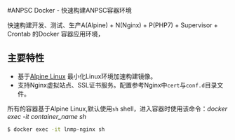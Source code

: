 #ANPSC Docker - 快速构建ANPSC容器环境

快速构建开发、测试、生产A(Alpine) + N(Nginx) + P(PHP7) + Supervisor + Crontab 的Docker 容器应用环境，


## 主要特性

+ 基于[Alpine Linux](https://alpinelinux.org/) 最小化Linux环境加速构建镜像。 
+ 支持Nginx虚拟站点、SSL证书服务。配置参考Nginx中`cert`与`conf.d`目录文件。

所有的容器基于Alpine Linux,默认使用`sh` shell，进入容器时使用该命令：*docker exec -it container_name sh*

```bash
$ docker exec -it lnmp-nginx sh
```